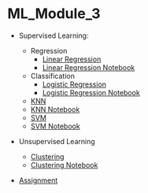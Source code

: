 # ML_Module_3

- Supervised Learning:
   - Regression
        - [Linear Regression](Linear-regression.md)
        - [Linear Regression Notebook](Linear-regression.ipynb)
   - Classification
        - [Logistic Regression]()
        - [Logistic Regression Notebook](https://github.com/Learn-Write-Repeat/ml/blob/main/Logistic%20Regression/Ankur_ML_Logistic_regression.ipynb)
	- [KNN](https://github.com/Learn-Write-Repeat/ml/blob/main/K-Nearest%20Neighbors/Ankur_ML_KNN.md) 
	- [KNN Notebook](https://github.com/Learn-Write-Repeat/ml/blob/main/K-Nearest%20Neighbors/Ankur_ML_KNN.ipynb)
	- [SVM](https://github.com/Learn-Write-Repeat/Open-contributions/blob/master/Sagar_ML_Support_Vector_Machine.md)
	- [SVM Notebook](https://github.com/Learn-Write-Repeat/Open-contributions/blob/master/Sagar_ML_Support_Vector_Machine.ipynb)
       
- Unsupervised Learning
	- [Clustering](Clustering.md)
	- [Clustering Notebook](https://github.com/Learn-Write-Repeat/ml/blob/main/Clustering/SharathChandrika_ML_clustering.ipynb) 
- [Assignment](Assignment.md)
